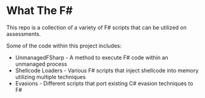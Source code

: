 # What The F#

This repo is a collection of a variety of F# scripts that can be utilized on assessments.

Some of the code within this project includes:

* UnmanagedFSharp - A method to execute F# code within an unmanaged process
* Shellcode Loaders - Various F# scripts that inject shellcode into memory utilizing multiple techniques
* Evasions - Different scripts that port existing C# evasion techniques to F#